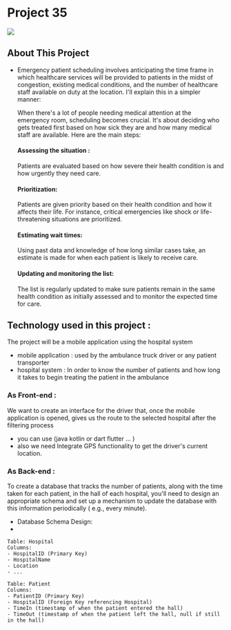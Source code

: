 # Project 35

<img src="https://raw.githubusercontent.com/salahkhenfer/AIJO/main/images/ai_strategy_and_implementation_plan-_final%20(2)-068.jpg" >


## About This Project 
- Emergency patient scheduling involves anticipating the time frame in which healthcare services will be provided to patients in the midst of congestion, existing medical conditions, 
  and the number of healthcare staff available on duty at the location. I'll explain this in a simpler manner:

  When there's a lot of people needing medical attention at the emergency room, scheduling becomes crucial. It's about deciding who gets treated first based on how sick they are and how   many medical staff are available. Here are the main steps:

  ####   Assessing the situation :
  Patients are evaluated based on how severe their health condition is and how urgently they need care.

  ####  Prioritization:
  Patients are given priority based on their health condition and how it affects their life. For instance, critical emergencies like shock or life-threatening situations are prioritized.

  ####  Estimating wait times:
  Using past data and knowledge of how long similar cases take, an estimate is made for when each patient is likely to receive care.
  
  ####  Updating and monitoring the list:
  The list is regularly updated to make sure patients remain in the same health condition as initially assessed and to monitor the expected time for care.
## Technology used in this project  : 
The project will be a mobile application using the hospital system
- mobile application : used by the ambulance truck driver or any patient transporter
- hospital system : In order to know the number of patients and how long it takes to begin treating the patient in the ambulance
  
### As Front-end :
 We want to create an interface for the driver that, once the mobile application is opened, gives us the route to the selected hospital after the filtering process
  - you can use (java kotlin or dart flutter ... )
  - also we need Integrate GPS functionality to get the driver's current location.
### As Back-end : 
To create a database that tracks the number of patients, along with the time taken for each patient, in the hall of each hospital, you'll need to design an appropriate schema and set up a mechanism to update the database with this information periodically ( e.g., every minute).
- Database Schema Design:
-
```
Table: Hospital
Columns:
- HospitalID (Primary Key)
- HospitalName
- Location
- ...

Table: Patient
Columns:
- PatientID (Primary Key)
- HospitalID (Foreign Key referencing Hospital)
- TimeIn (timestamp of when the patient entered the hall)
- TimeOut (timestamp of when the patient left the hall, null if still in the hall)

  ```
